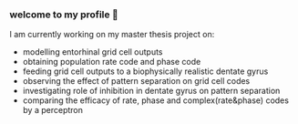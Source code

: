 ###  welcome to my profile 👋

<!--
**barisckuru/barisckuru** is a ✨ _special_ ✨ repository because its `README.md` (this file) appears on your GitHub profile.

Here are some ideas to get you started:

- 🔭 I’m currently working on ...
- 🌱 I’m currently learning ...
- 👯 I’m looking to collaborate on ...
- 🤔 I’m looking for help with ...
- 💬 Ask me about ...
- 📫 How to reach me: ...
- 😄 Pronouns: ...
- ⚡ Fun fact: ...
--> I am currently working on my master thesis project on:
- modelling entorhinal grid cell outputs
- obtaining population rate code and phase code
- feeding grid cell outputs to a biophysically realistic dentate gyrus
- observing the effect of pattern separation on grid cell codes
- investigating role of inhibition in dentate gyrus on pattern separation
- comparing the efficacy of rate, phase and complex(rate&phase) codes by a perceptron

